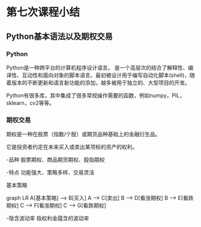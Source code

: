 # 第七次课程小结

## Python基本语法以及期权交易

### Python


Python是一种跨平台的计算机程序设计语言。 是一个高层次的结合了解释性、编译性、互动性和面向对象的脚本语言。最初被设计用于编写自动化脚本(shell)，随着版本的不断更新和语言新功能的添加，越多被用于独立的、大型项目的开发。

Python有很多库，其中集成了很多常规操作需要的函数，例如numpy，PIL，sklearn，cv2等等。

### 期权交易

期权是一种在股票（指数/个股）或期货品种基础上的金融衍生品。

它是投资者约定在未来买入或卖出某项标的资产的权利。

-品种
股票期权、商品期货期权、股指期权

-特点
功能强大、策略多样、交易灵活

基本策略


graph LR
A[基本策略] --> B[买入]
    A --> C[卖出]
    B --> D[看涨期权]
    B --> E[看跌期权]
    C --> F[看涨期权]
    C --> G[看跌期权]


-隐含波动率
指权利金蕴含的波动率
